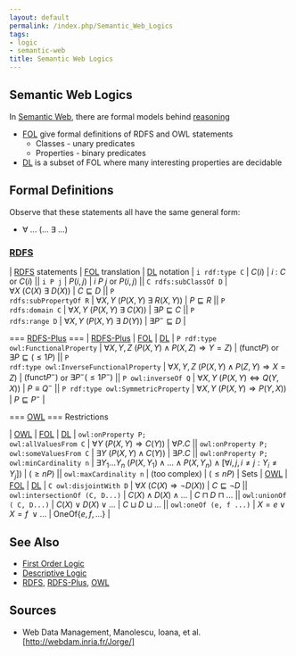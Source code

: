 ```yaml
---
layout: default
permalink: /index.php/Semantic_Web_Logics
tags:
- logic
- semantic-web
title: Semantic Web Logics
---
```

## Semantic Web Logics
In [Semantic Web](Semantic_Web), there are formal models behind [reasoning](Inference_in_Semantic_Web)
- [FOL](First_Order_Logic) give formal definitions of RDFS and OWL statements 
  - Classes - unary predicates
  - Properties - binary predicates
- [DL](Descriptive_Logic) is a subset of FOL where many interesting properties are decidable 



## Formal Definitions
Observe that these statements all have the same general form:
- $\forall \ ... \ (... \ \exists \ ...)$


### [RDFS](RDFS)
|   [RDFS](RDFS) statements  |  [FOL](First_Order_Logic) translation  |  [DL](Descriptive_Logic) notation  |  <code>i rdf:type C</code>  |  $C(i)$  |  $i \ : \ C$ or $C(i)$ ||  <code>i P j</code>  |  $P(i, j)$  |  $i \ P \ j$ or $P(i, j)$ ||  <code>C rdfs:subClassOf D</code>  |  $\forall X \ \big( C(X) \ \exists \ D(X) \big)$  |  $C \sqsubseteq D$ ||  <code>P rdfs:subPropertyOf R</code>  |  $\forall X, Y \ \big( P(X, Y) \ \exists \ R(X, Y) \big)$  |  $P \sqsubseteq R$ ||  <code>P rdfs:domain C</code>  |  $\forall X, Y \ \big( P(X, Y) \ \exists \ C(X) \big)$  |  $\exists P \sqsubseteq C$ ||  <code>P rdfs:range D</code>  |  $\forall X, Y \ \big( P(X, Y) \ \exists \ D(Y) \big)$  |  $\exists P^- \sqsubseteq D$ |

=== [RDFS-Plus](RDFS-Plus) === 
|   [RDFS-Plus](RDFS-Plus)  |  [FOL](First_Order_Logic)  |  [DL](Descriptive_Logic)  |  <code>P rdf:type owl:FunctionalProperty</code>  |  $\forall X, Y, Z \ \big( P(X, Y ) \land P(X, Z) \Rightarrow Y = Z \big)$  |  $(\text{funct} P)$ or $\exists P \sqsubseteq (\leqslant 1 P)$ ||  <code>P rdf:type owl:InverseFunctionalProperty</code>  |  $\forall X, Y, Z \ \big( P(X, Y) \land P(Z, Y) \Rightarrow X = Z)$  |  $(\text{funct} P^− )$ or $\exists P^− (\leqslant 1 P^− )$ ||  <code>P owl:inverseOf Q</code>  |  $\forall X, Y \ \big(P(X, Y) \Leftrightarrow Q(Y, X) \big)$  |  $P \equiv Q^−$ ||  <code>P rdf:type owl:SymmetricProperty</code>  |  $\forall X, Y \ \big(P(X, Y) \Rightarrow P(Y, X) \big)$  |  $P \sqsubseteq P^−$ |

=== [OWL](OWL) === 
Restrictions 

|   [OWL](OWL)  |  [FOL](First_Order_Logic)  |  [DL](Descriptive_Logic)  |  <code>owl:onProperty P; owl:allValuesFrom C</code>  |  $\forall Y \ \big(P(X, Y) \Rightarrow C(Y) \big)$  |  $\forall  P.C$ ||  <code>owl:onProperty P; owl:someValuesFrom C</code>  |  $\exists Y \ \big( P(X, Y) \land C(Y) \big)$  |  $\exists P.C$ ||  <code>owl:onProperty P; owl:minCardinality n</code>  |  $\exists Y_1 ... Y_n \  \big(P(X, Y_1) \land ... \land P(X, Y_n) \land [\forall i, j, i \ne j: Y_i \ne Y_j ]\big)$  |  $(\geqslant n P)$  ||  <code>owl:maxCardinality n</code>  |  (too complex)  |  $(\leqslant n P)$ |
Sets 
|   [OWL](OWL)  |  [FOL](First_Order_Logic)  |  [DL](Descriptive_Logic)  |  <code>C owl:disjointWith D</code>  |  $\forall X \ \big( C(X) \Rightarrow \lnot D(X) \big)$  |  $C \sqsubseteq \lnot D$ ||  <code>owl:intersectionOf (C, D...)</code>  |  $C(X) \land D(X) \land ...$  |  $C \sqcap D \ \sqcap \ ...$ ||  <code>owl:unionOf ( C, D...)</code>  |  $C(X) \lor D(X) \lor ...$  |  $C \sqcup D \ \sqcup \ ...$ ||  <code>owl:oneOf (e, f ...)</code>  |  $X = e \lor X = f \ \lor ...$  |  $\text{OneOf} \{e, f, ...\}$ |

## See Also
- [First Order Logic](First_Order_Logic)
- [Descriptive Logic](Descriptive_Logic)
- [RDFS](RDFS), [RDFS-Plus](RDFS-Plus), [OWL](OWL)

## Sources
- Web Data Management, Manolescu, Ioana, et al. [http://webdam.inria.fr/Jorge/]
